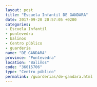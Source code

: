 ```yaml
---
layout: post
title: "Escuela Infantil DE GANDARA"
date: 2017-09-20 20:57:05 +0200
categories:
- Escuela Infantil
- pontevedra
- balinos
- Centro público
- guarderia
name: "DE GANDARA"
province: "Pontevedra"
location: "Baliños"
code: "36015706"
type: "Centro público"
permalink: /guarderias/de-gandara.html
---
```

